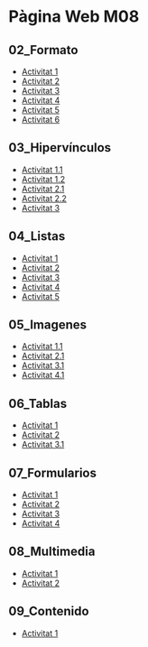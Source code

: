 <!DOCTYPE html>
<html lang="en">
<head>
    <meta charset="UTF-8">
    <meta name="viewport" content="width=device-width, initial-scale=1.0">
    <title>Pàgina Web M08</title>
</head>
<body>
    <h1>Pàgina Web M08</h1>
    <h2>02_Formato</h2>
    <nav>
        <ul>
            <li><a href="/activitats/html/02_formato/activitat1.html">Activitat 1</a></li>
            <li><a href="/activitats/html/02_formato/activitat2.html">Activitat 2</a></li>
            <li><a href="/activitats/html/02_formato/activitat3.html">Activitat 3</a></li>
            <li><a href="/activitats/html/02_formato/activitat4.html">Activitat 4</a></li>
            <li><a href="/activitats/html/02_formato/activitat5.html">Activitat 5</a></li>
            <li><a href="/activitats/html/02_formato/activitat6.html">Activitat 6</a></li>
        </ul>
    </nav>
    <h2>03_Hipervínculos</h2>
    <nav>
        <ul>
            <li><a href="/activitats/html/03_hipervínculos/activitat1.1.html">Activitat 1.1</a></li>
            <li><a href="/activitats/html/03_hipervínculos/activitat1.2.html">Activitat 1.2</a></li>
            <li><a href="/activitats/html/03_hipervínculos/activitat2.1.html">Activitat 2.1</a></li>
            <li><a href="/activitats/html/03_hipervínculos/activitat2.2.html">Activitat 2.2</a></li>
            <li><a href="/activitats/html/03_hipervínculos/activitat3-obra-de-teatro.html">Activitat 3</a></li>
        </ul>
    </nav>
    <h2>04_Listas</h2>
    <nav>
        <ul>
            <li><a href="/activitats/html/04_listas/activitat1.html">Activitat 1</a></li>
            <li><a href="/activitats/html/04_listas/activitat2.html">Activitat 2</a></li>
            <li><a href="/activitats/html/04_listas/activitat3.html">Activitat 3</a></li>
            <li><a href="/activitats/html/04_listas/activitat4.html">Activitat 4</a></li>
            <li><a href="/activitats/html/04_listas/activitat5.html">Activitat 5</a></li>
        </ul>
    </nav>
    <h2>05_Imagenes</h2>
    <nav>
        <ul>
            <li><a href="/activitats/html/05_imagenes/activitat1.1.html">Activitat 1.1</a></li>
            <li><a href="/activitats/html/05_imagenes/activitat2.1.html">Activitat 2.1</a></li>
            <li><a href="/activitats/html/05_imagenes/activitat3.1.html">Activitat 3.1</a></li>
            <li><a href="/activitats/html/05_imagenes/activitat4.1.html">Activitat 4.1</a></li>
        </ul>
    </nav>
    <h2>06_Tablas</h2>
    <nav>
        <ul>
            <li><a href="/activitats/html/06_tablas/activitat1.html">Activitat 1</a></li>
            <li><a href="/activitats/html/06_tablas/activitat2.html">Activitat 2</a></li>
            <li><a href="/activitats/html/06_tablas/activitat3.1.html">Activitat 3.1</a></li>
        </ul>
    </nav>
    <h2>07_Formularios</h2>
    <nav>
        <ul>
            <li><a href="/activitats/html/07_formularios/activitat1.html">Activitat 1</a></li>
            <li><a href="/activitats/html/07_formularios/activitat2.html">Activitat 2</a></li>
            <li><a href="/activitats/html/07_formularios/activitat3.html">Activitat 3</a></li>
            <li><a href="/activitats/html/07_formularios/activitat4.html">Activitat 4</a></li>
        </ul>
    </nav>
    <h2>08_Multimedia</h2>
    <nav>
        <ul>
            <li><a href="/activitats/html/08_multimedia/activitat1.html">Activitat 1</a></li>
            <li><a href="/activitats/html/08_multimedia/activitat2.html">Activitat 2</a></li>
        </ul>
    </nav>
    <h2>09_Contenido</h2>
    <nav>
        <ul>
            <li><a href="/activitats/html/09_contenido/activitat1.html">Activitat 1</a></li>
        </ul>
    </nav>
</body>
</html>
